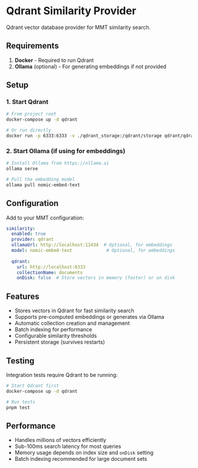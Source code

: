 # Qdrant Similarity Provider

Qdrant vector database provider for MMT similarity search.

## Requirements

1. **Docker** - Required to run Qdrant
2. **Ollama** (optional) - For generating embeddings if not provided

## Setup

### 1. Start Qdrant

```bash
# From project root
docker-compose up -d qdrant

# Or run directly
docker run -p 6333:6333 -v ./qdrant_storage:/qdrant/storage qdrant/qdrant
```

### 2. Start Ollama (if using for embeddings)

```bash
# Install Ollama from https://ollama.ai
ollama serve

# Pull the embedding model
ollama pull nomic-embed-text
```

## Configuration

Add to your MMT configuration:

```yaml
similarity:
  enabled: true
  provider: qdrant
  ollamaUrl: http://localhost:11434  # Optional, for embeddings
  model: nomic-embed-text             # Optional, for embeddings
  
  qdrant:
    url: http://localhost:6333
    collectionName: documents
    onDisk: false  # Store vectors in memory (faster) or on disk
```

## Features

- Stores vectors in Qdrant for fast similarity search
- Supports pre-computed embeddings or generates via Ollama
- Automatic collection creation and management
- Batch indexing for performance
- Configurable similarity thresholds
- Persistent storage (survives restarts)

## Testing

Integration tests require Qdrant to be running:

```bash
# Start Qdrant first
docker-compose up -d qdrant

# Run tests
pnpm test
```

## Performance

- Handles millions of vectors efficiently
- Sub-100ms search latency for most queries
- Memory usage depends on index size and `onDisk` setting
- Batch indexing recommended for large document sets